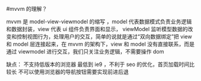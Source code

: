 #mvvm 的理解？

mvvm 是 model-view-viewmodel 的缩写 ，model 代表数据模式负责业务逻辑和数据封装，view 代表 ui 组件负责界面和显示， viewModel 监听模型数据的改变和控制视图行为，处理用户的交互，简单的说就是通过“双向数据绑定”把 view 和 model 层连接起来，在 mvvm 的架构下，view 和 model 没有直接联系，而是通过 viewmodel 进行交互，我们只关注业务逻辑，不需要操作 dom

缺点：
不支持低版本的浏览器 最低到 ie9 ，不利于 seo 的优化，首页加载时间比较长 不可以使用浏览器的导航按钮需要实现前进后退
